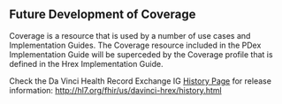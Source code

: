 <!-- PDexCoverage-intro.md {% comment %}
*****************************************************************************************
*                            WARNING: DO NOT EDIT THIS FILE                             *
*                                                                                       *
* This file is generated by SUSHI. Any edits you make to this file will be overwritten. *
*                                                                                       *
* To change the contents of this file, edit the original source file at:                *
* ig-data/input/pagecontent/PDexCoverage-intro.md                                       *
*****************************************************************************************
{% endcomment %} -->
## Future Development of Coverage 

Coverage is a resource that is used by a number of use cases and 
Implementation Guides. The Coverage resource included in the PDex
Implementation Guide will be superceded by the Coverage profile 
that is defined in the Hrex Implementation Guide.

Check the Da Vinci Health Record Exchange IG [History Page](http://hl7.org/fhir/us/davinci-hrex/history.html) for release information: http://hl7.org/fhir/us/davinci-hrex/history.html
